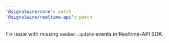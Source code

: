 ```yaml
---
'@signalwire/core': patch
'@signalwire/realtime-api': patch
---
```


Fix issue with missing `member.update` events in Realtime-API SDK.
